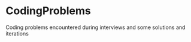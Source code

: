 # CodingProblems
Coding problems encountered during interviews and some solutions and iterations



